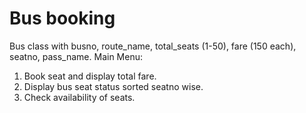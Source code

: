 # Bus booking

Bus class with busno, route_name, total_seats (1-50), fare (150 each), seatno, pass_name.
Main Menu:
1.	Book seat and display total fare.
2.	Display bus seat status sorted seatno wise.
3.	Check availability of seats.
